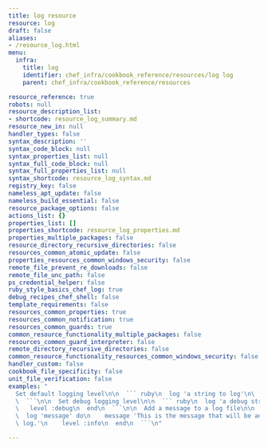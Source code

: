 ```yaml
---
title: log resource
resource: log
draft: false
aliases:
- /resource_log.html
menu:
  infra:
    title: log
    identifier: chef_infra/cookbook_reference/resources/log log
    parent: chef_infra/cookbook_reference/resources

resource_reference: true
robots: null
resource_description_list:
- shortcode: resource_log_summary.md
resource_new_in: null
handler_types: false
syntax_description: ''
syntax_code_block: null
syntax_properties_list: null
syntax_full_code_block: null
syntax_full_properties_list: null
syntax_shortcode: resource_log_syntax.md
registry_key: false
nameless_apt_update: false
nameless_build_essential: false
resource_package_options: false
actions_list: {}
properties_list: []
properties_shortcode: resource_log_properties.md
properties_multiple_packages: false
resource_directory_recursive_directories: false
resources_common_atomic_update: false
properties_resources_common_windows_security: false
remote_file_prevent_re_downloads: false
remote_file_unc_path: false
ps_credential_helper: false
ruby_style_basics_chef_log: true
debug_recipes_chef_shell: false
template_requirements: false
resources_common_properties: true
resources_common_notification: true
resources_common_guards: true
common_resource_functionality_multiple_packages: false
resources_common_guard_interpreter: false
remote_directory_recursive_directories: false
common_resource_functionality_resources_common_windows_security: false
handler_custom: false
cookbook_file_specificity: false
unit_file_verification: false
examples: "
  Set default logging level\n\n  ``` ruby\n  log 'a string to log'\n\
  \  ```\n\n  Set debug logging level\n\n  ``` ruby\n  log 'a debug string' do\n \
  \   level :debug\n  end\n  ```\n\n  Add a message to a log file\n\n  ``` ruby\n\
  \  log 'message' do\n    message 'This is the message that will be added to the\
  \ log.'\n    level :info\n  end\n  ```\n"

---
```

